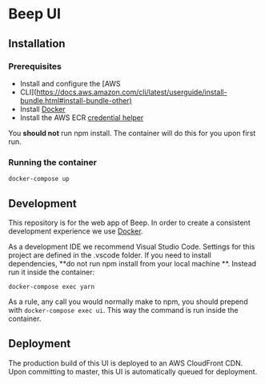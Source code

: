 # Beep UI

## Installation

### Prerequisites

- Install and configure the [AWS
- CLI](<https://docs.aws.amazon.com/cli/latest/userguide/install-bundle.html#install-bundle-other)>
- Install [Docker](https://www.docker.com/products/docker-desktop)
- Install the AWS ECR [credential helper](https://github.com/awslabs/amazon-ecr-credential-helper)

You **should not** run npm install. The container will do this for you upon
first run.

### Running the container

`docker-compose up`

## Development

This repository is for the web app of Beep. In order to create a consistent
development experience we use
[Docker](https://github.com/beepnl/beep-ui/wiki/Docker).

As a development IDE we recommend Visual Studio Code. Settings for this project
are defined in the .vscode folder.
If you need to install dependencies, **do not run npm install from your local
machine **. Instead run it inside the container:

`docker-compose exec yarn`

As a rule, any call you would normally make to npm, you should prepend with
`docker-compose exec ui`. This way the command is run inside the container.

## Deployment

The production build of this UI is deployed to an AWS CloudFront CDN. Upon
committing to master, this UI is automatically queued for deployment.
